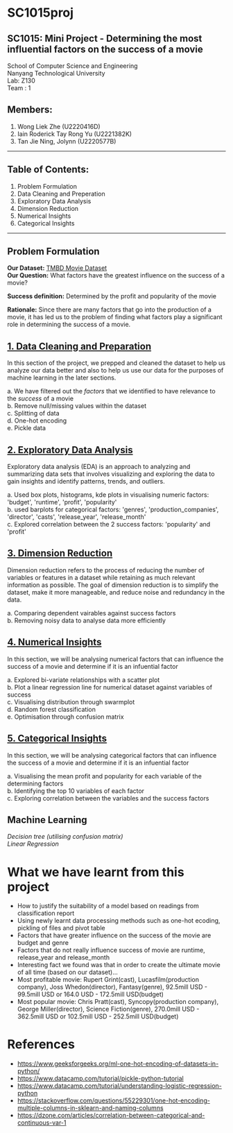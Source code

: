 # SC1015proj

## SC1015: Mini Project - Determining the most influential factors on the success of a movie

School of Computer Science and Engineering<br>
Nanyang Technological University<br>
Lab: Z130<br>
Team : 1<br>

## Members:

1. Wong Liek Zhe (U2220416D)
2. Iain Roderick Tay Rong Yu (U2221382K)
3. Tan Jie Ning, Jolynn (U2220577B)

---


## Table of Contents:
1. Problem Formulation<br>
2. Data Cleaning and Preperation<br>
3. Exploratory Data Analysis<br>
4. Dimension Reduction<br>
5. Numerical Insights<br>
6. Categorical Insights<br>


---

## Problem Formulation
**Our Dataset:** [TMBD Movie Dataset](https://www.kaggle.com/datasets/successikuku/tmbd-movie-dataset)<br>
**Our Question:** What factors have the greatest influence on the success of a movie?<br>

**Success definition:** Determined by the profit and popularity of the movie<br>

**Rationale:** Since there are many factors that go into the production of a movie, it has led us to the problem of finding what factors play a significant role in determining the success of a movie.<br>


## <a href="https://github.com/liekzhe/SC1015proj/blob/main/1:%20data_prep.ipynb">1. Data Cleaning and Preparation</a>
In this section of the project, we prepped and cleaned the dataset to help us analyze our data better and also to help us use our data for the purposes of machine learning in the later sections.<br>

a. We have filtered out the *factors* that we identified to have relevance to the *success* of a movie <br>
b. Remove null/missing values within the dataset<br>
c. Splitting of data <br>
d. One-hot encoding<br>
e. Pickle data<br>


## <a href="https://github.com/liekzhe/SC1015proj/blob/main/2.%20EDA.ipynb">2. Exploratory Data Analysis</a>
Exploratory data analysis (EDA) is an approach to analyzing and summarizing data sets that involves visualizing and exploring the data to gain insights and identify patterns, trends, and outliers.<br>

a. Used box plots, histograms, kde plots in visualising numeric factors: 'budget', 'runtime', 'profit', 'popularity'<br>
b. used barplots for categorical factors: 'genres', 'production_companies', 'director', 'casts', 'release_year', 'release_month'<br>
c. Explored correlation between the 2 success factors: 'popularity' and 'profit'<br>


## <a href="https://github.com/liekzhe/SC1015proj/blob/main/3:%20dimension_reduction.ipynb">3. Dimension Reduction</a>
Dimension reduction refers to the process of reducing the number of variables or features in a dataset while retaining as much relevant information as possible. The goal of dimension reduction is to simplify the dataset, make it more manageable, and reduce noise and redundancy in the data.<br>

a. Comparing dependent vairables against success factors<br>
b. Removing noisy data to analyse data more efficiently<br>

## <a href="https://github.com/liekzhe/SC1015proj/blob/main/4:%20insights_numerical.ipynb">4. Numerical Insights</a>
In this section, we will be analysing numerical factors that can influence the success of a movie and determine if it is an infuential factor <br>

a. Explored bi-variate relationships with a scatter plot <br>
b. Plot a linear regression line for numerical dataset against variables of success <br>
c. Visualising distribution through swarmplot <br>
d. Random forest classification <br>
e. Optimisation through confusion matrix <br>

## <a href="https://github.com/liekzhe/SC1015proj/blob/main/5:%20insights_categorical.ipynb">5. Categorical Insights</a>
In this section, we will be analysing categorical factors that can influence the success of a movie and determine if it is an infuential factor <br>


a. Visualising the mean profit and popularity for each variable of the determining factors<br>
b. Identifying the top 10 variables of each factor<br>
c. Exploring correlation between the variables and the success factors<br>


## Machine Learning
*Decision tree (utilising confusion matrix)*<br>
*Linear Regression*<br>


# What we have learnt from this project
- How to justify the suitability of a model based on readings from classification report
- Using newly learnt data processing methods such as one-hot ecoding, pickling of files and pivot table
- Factors that have greater influence on the success of the movie are budget and genre
- Factors that do not really influence success of movie are runtime, release_year and release_month
- Interesting fact we found was that in order to create the ultimate movie of all time (based on our dataset)...
- Most profitable movie: Rupert Grint(cast), Lucasfilm(production company), Joss Whedon(director), Fantasy(genre), 92.5mill USD - 99.5mill USD or 164.0 USD - 172.5mill USD(budget)
- Most popular movie: Chris Pratt(cast), Syncopy(production company), George Miller(director), Science Fiction(genre), 270.0mill USD - 362.5mill USD or 102.5mill USD - 252.5mill USD(budget)



# References
- https://www.geeksforgeeks.org/ml-one-hot-encoding-of-datasets-in-python/
- https://www.datacamp.com/tutorial/pickle-python-tutorial
- https://www.datacamp.com/tutorial/understanding-logistic-regression-python 
- https://stackoverflow.com/questions/55229301/one-hot-encoding-multiple-columns-in-sklearn-and-naming-columns 
- https://dzone.com/articles/correlation-between-categorical-and-continuous-var-1 





    


